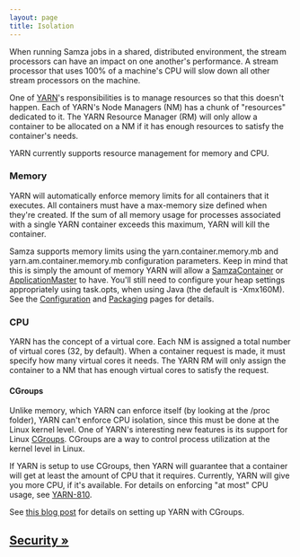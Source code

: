 ```yaml
---
layout: page
title: Isolation
---
```

<!--
   Licensed to the Apache Software Foundation (ASF) under one or more
   contributor license agreements.  See the NOTICE file distributed with
   this work for additional information regarding copyright ownership.
   The ASF licenses this file to You under the Apache License, Version 2.0
   (the "License"); you may not use this file except in compliance with
   the License.  You may obtain a copy of the License at

       http://www.apache.org/licenses/LICENSE-2.0

   Unless required by applicable law or agreed to in writing, software
   distributed under the License is distributed on an "AS IS" BASIS,
   WITHOUT WARRANTIES OR CONDITIONS OF ANY KIND, either express or implied.
   See the License for the specific language governing permissions and
   limitations under the License.
-->

When running Samza jobs in a shared, distributed environment, the stream processors can have an impact on one another's performance. A stream processor that uses 100% of a machine's CPU will slow down all other stream processors on the machine.

One of [YARN](http://hadoop.apache.org/docs/current/hadoop-yarn/hadoop-yarn-site/YARN.html)'s responsibilities is to manage resources so that this doesn't happen. Each of YARN's Node Managers (NM) has a chunk of "resources" dedicated to it. The YARN Resource Manager (RM) will only allow a container to be allocated on a NM if it has enough resources to satisfy the container's needs.

YARN currently supports resource management for memory and CPU.

### Memory

YARN will automatically enforce memory limits for all containers that it executes. All containers must have a max-memory size defined when they're created. If the sum of all memory usage for processes associated with a single YARN container exceeds this maximum, YARN will kill the container.

Samza supports memory limits using the yarn.container.memory.mb and yarn.am.container.memory.mb configuration parameters. Keep in mind that this is simply the amount of memory YARN will allow a [SamzaContainer](../container/samza-container.html) or [ApplicationMaster](application-master.html) to have. You'll still need to configure your heap settings appropriately using task.opts, when using Java (the default is -Xmx160M). See the [Configuration](../jobs/configuration.html) and [Packaging](../jobs/packaging.html) pages for details.

### CPU

YARN has the concept of a virtual core. Each NM is assigned a total number of virtual cores (32, by default). When a container request is made, it must specify how many virtual cores it needs. The YARN RM will only assign the container to a NM that has enough virtual cores to satisfy the request.

#### CGroups

Unlike memory, which YARN can enforce itself (by looking at the /proc folder), YARN can't enforce CPU isolation, since this must be done at the Linux kernel level. One of YARN's interesting new features is its support for Linux [CGroups](https://www.kernel.org/doc/Documentation/cgroups/cgroups.txt). CGroups are a way to control process utilization at the kernel level in Linux.

If YARN is setup to use CGroups, then YARN will guarantee that a container will get at least the amount of CPU that it requires. Currently, YARN will give you more CPU, if it's available. For details on enforcing "at most" CPU usage, see [YARN-810](https://issues.apache.org/jira/browse/YARN-810). 

See [this blog post](http://riccomini.name/posts/hadoop/2013-06-14-yarn-with-cgroups/) for details on setting up YARN with CGroups.

## [Security &raquo;](../operations/security.html)
